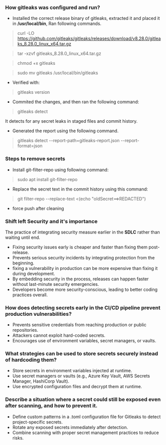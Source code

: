 ### How gitleaks was configured and run?

- Installed the correct release binary of gitleaks, extracted it and placed it in **/usr/local/bin**, Ran following commands.
> curl -LO https://github.com/gitleaks/gitleaks/releases/download/v8.28.0/gitleaks_8.28.0_linux_x64.tar.gz

> tar -xzvf gitleaks_8.28.0_linux_x64.tar.gz

> chmod +x gitleaks

> sudo mv gitleaks /usr/local/bin/gitleaks

- Verified with:
> gitleaks version

- Commited the changes, and then ran the following command:
> gitleaks detect

It detects for any secret leaks in staged files and commit history.

- Generated the report using the following command.
> gitleaks detect --report-path=gitleaks-report.json --report-format=json

### Steps to remove secrets
- Install git-filter-repo using following command:
> sudo apt install git-filter-repo

- Replace the secret text in the commit history using this command:
> git filter-repo --replace-text <(echo "oldSecret==>REDACTED")

- force push after cleaning

### Shift left Security and it's importance

The practice of integrating security measure earlier in the **SDLC** rather than waiting until
end.

- Fixing security issues early is cheaper and faster than fixing them post-release.
- Prevents serious security incidents by integrating protection from the beginning.
- fixing a vulnerability in production can be more expensive than fixing it during development.
- By embedding security in the process, releases can happen faster without last-minute security emergencies.
- Developers become more security-conscious, leading to better coding practices overall.

### How does detecting secrets early in the CI/CD pipeline prevent production vulnerabilities?

- Prevents sensitive credentials from reaching production or public repositories.
- Attackers cannot exploit hard-coded secrets.
- Encourages use of environment variables, secret managers, or vaults.

### What strategies can be used to store secrets securely instead of hardcoding them?

- Store secrets in environment variables injected at runtime.
- Use secret managers or vaults (e.g., Azure Key Vault, AWS Secrets Manager, HashiCorp Vault).
- Use encrypted configuration files and decrypt them at runtime.

### Describe a situation where a secret could still be exposed even after scanning, and how to prevent it.

- Define custom patterns in a .toml configuration file for Gitleaks to detect project-specific secrets.
- Rotate any exposed secrets immediately after detection.
- Combine scanning with proper secret management practices to reduce risks.


 